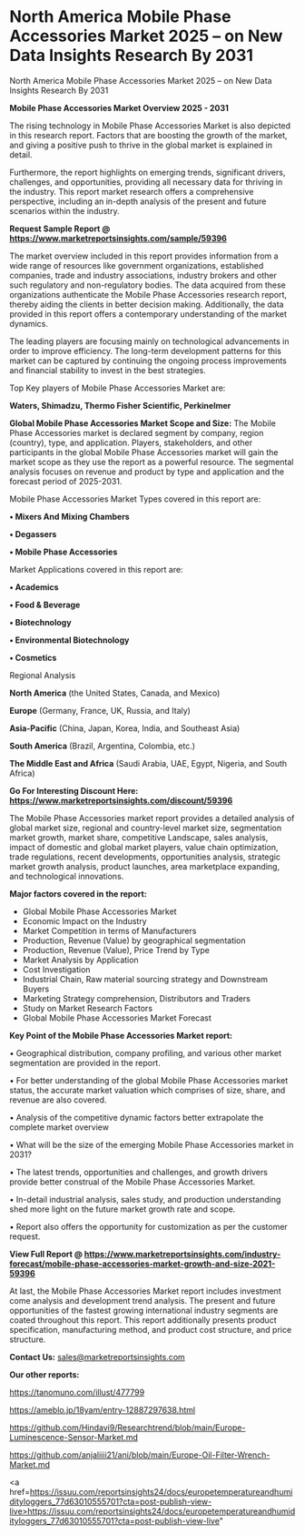 # North America Mobile Phase Accessories Market 2025 – on New Data Insights Research By 2031
North America Mobile Phase Accessories Market 2025 – on New Data Insights Research By 2031

<Strong> Mobile Phase Accessories Market Overview 2025 - 2031</strong>

The rising technology in Mobile Phase Accessories Market is also depicted in this research report. Factors that are boosting the growth of the market, and giving a positive push to thrive in the global market is explained in detail.

Furthermore, the report highlights on emerging trends, significant drivers, challenges, and opportunities, providing all necessary data for thriving in the industry. This report market research offers a comprehensive perspective, including an in-depth analysis of the present and future scenarios within the industry.

<strong>Request Sample Report @ <a href=https://www.marketreportsinsights.com/sample/59396>https://www.marketreportsinsights.com/sample/59396</a></strong>

The market overview included in this report provides information from a wide range of resources like government organizations, established companies, trade and industry associations, industry brokers and other such regulatory and non-regulatory bodies. The data acquired from these organizations authenticate the Mobile Phase Accessories research report, thereby aiding the clients in better decision making. Additionally, the data provided in this report offers a contemporary understanding of the market dynamics.

The leading players are focusing mainly on technological advancements in order to improve efficiency. The long-term development patterns for this market can be captured by continuing the ongoing process improvements and financial stability to invest in the best strategies.

Top Key players of Mobile Phase Accessories Market are:

<strong>Waters, Shimadzu, Thermo Fisher Scientific, Perkinelmer</strong>

<strong><b>Global Mobile Phase Accessories Market Scope and Size:</b></strong>
The Mobile Phase Accessories market is declared segment by company, region (country), type, and application. Players, stakeholders, and other participants in the global Mobile Phase Accessories market will gain the market scope as they use the report as a powerful resource. The segmental analysis focuses on revenue and product by type and application and the forecast period of 2025-2031.

Mobile Phase Accessories Market Types covered in this report are:

<strong>• Mixers And Mixing Chambers

• Degassers

• Mobile Phase Accessories</strong>

Market Applications covered in this report are:

<strong>• Academics

• Food & Beverage

• Biotechnology

• Environmental Biotechnology

• Cosmetics</strong> 

Regional Analysis

<strong>North America</strong> (the United States, Canada, and Mexico)

<strong>Europe</strong> (Germany, France, UK, Russia, and Italy)

<strong>Asia-Pacific</strong> (China, Japan, Korea, India, and Southeast Asia)

<strong>South America</strong> (Brazil, Argentina, Colombia, etc.)

<strong>The Middle East and Africa</strong> (Saudi Arabia, UAE, Egypt, Nigeria, and South Africa)

<strong>Go For Interesting Discount Here: <a href=https://www.marketreportsinsights.com/discount/59396>https://www.marketreportsinsights.com/discount/59396</a></strong>

The Mobile Phase Accessories market report provides a detailed analysis of global market size, regional and country-level market size, segmentation market growth, market share, competitive Landscape, sales analysis, impact of domestic and global market players, value chain optimization, trade regulations, recent developments, opportunities analysis, strategic market growth analysis, product launches, area marketplace expanding, and technological innovations.

<strong><b>Major factors covered in the report:</b></strong>
<ul>
  <li>Global Mobile Phase Accessories Market </li>
  <li>Economic Impact on the Industry</li>
  <li>Market Competition in terms of Manufacturers</li>
  <li>Production, Revenue (Value) by geographical segmentation</li>
  <li>Production, Revenue (Value), Price Trend by Type</li>
  <li>Market Analysis by Application</li>
  <li>Cost Investigation</li>
  <li>Industrial Chain, Raw material sourcing strategy and Downstream Buyers</li>
  <li>Marketing Strategy comprehension, Distributors and Traders</li>
  <li>Study on Market Research Factors</li>
  <li>Global Mobile Phase Accessories Market Forecast</li>
</ul>

<strong><b>Key Point of the Mobile Phase Accessories Market report:</b></strong>

• Geographical distribution, company profiling, and various other market segmentation are provided in the report.

• For better understanding of the global Mobile Phase Accessories market status, the accurate market valuation which comprises of size, share, and revenue are also covered.

• Analysis of the competitive dynamic factors better extrapolate the complete market overview

• What will be the size of the emerging Mobile Phase Accessories market in 2031?

• The latest trends, opportunities and challenges, and growth drivers provide better construal of the Mobile Phase Accessories Market.

• In-detail industrial analysis, sales study, and production understanding shed more light on the future market growth rate and scope.

• Report also offers the opportunity for customization as per the customer request.

<strong><b>View Full Report @ <a href=https://www.marketreportsinsights.com/industry-forecast/mobile-phase-accessories-market-growth-and-size-2021-59396>https://www.marketreportsinsights.com/industry-forecast/mobile-phase-accessories-market-growth-and-size-2021-59396</a></b></strong>


At last, the Mobile Phase Accessories Market report includes investment come analysis and development trend analysis. The present and future opportunities of the fastest growing international industry segments are coated throughout this report. This report additionally presents product specification, manufacturing method, and product cost structure, and price structure.

<strong>Contact Us:</strong>
sales@marketreportsinsights.com

<strong>Our other reports:</strong>

<a href=https://tanomuno.com/illust/477799>https://tanomuno.com/illust/477799</a>

<a href=https://ameblo.jp/18yam/entry-12887297638.html>https://ameblo.jp/18yam/entry-12887297638.html</a>

<a href=https://github.com/Hindavi9/Researchtrend/blob/main/Europe-Luminescence-Sensor-Market.md>https://github.com/Hindavi9/Researchtrend/blob/main/Europe-Luminescence-Sensor-Market.md</a>

<a href=https://github.com/anjaliiii21/ani/blob/main/Europe-Oil-Filter-Wrench-Market.md>https://github.com/anjaliiii21/ani/blob/main/Europe-Oil-Filter-Wrench-Market.md</a>

<a href=https://issuu.com/reportsinsights24/docs/europetemperatureandhumidityloggers_77d63010555701?cta=post-publish-view-live>https://issuu.com/reportsinsights24/docs/europetemperatureandhumidityloggers_77d63010555701?cta=post-publish-view-live</a>"
